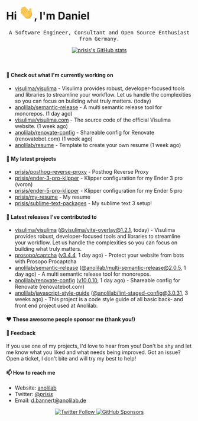<h1>Hi <img src="https://github.com/prisis/prisis/blob/main/images/hi.gif?raw=true" width="40px" />, I'm Daniel</h1>
<p align="center">
    <samp>A Software Engineer, Consultant and Open Source Enthusiast from Germany.</samp>
</p>

<p align="center">
    <a href="https://github.com/prisis">
        <img alt="prisis's GitHub stats" src="https://github-readme-stats.vercel.app/api?username=prisis&count_private=true&show_icons=true&hide_title=true&include_all_commits=true">
    </a>
</p>

<br/>

#### 👷 Check out what I'm currently working on

- [visulima/visulima](https://github.com/visulima/visulima) - Visulima provides robust, developer-focused tools and libraries to streamline your workflow. Let us handle the complexities so you can focus on building what truly matters. (today)
- [anolilab/semantic-release](https://github.com/anolilab/semantic-release) - A multi semantic release tool for monorepos. (1 day ago)
- [visulima/visulima.com](https://github.com/visulima/visulima.com) - The source code of the official Visulima website. (1 week ago)
- [anolilab/renovate-config](https://github.com/anolilab/renovate-config) - Shareable config for Renovate (renovatebot.com) (1 week ago)
- [anolilab/resume](https://github.com/anolilab/resume) - Template to create your own resume (1 week ago)

#### 🌱 My latest projects

- [prisis/posthog-reverse-proxy](https://github.com/prisis/posthog-reverse-proxy) - Posthog Reverse Proxy
- [prisis/ender-3-pro-klipper](https://github.com/prisis/ender-3-pro-klipper) - Klipper configuration for my Ender 3 pro (voron)
- [prisis/ender-5-pro-klipper](https://github.com/prisis/ender-5-pro-klipper) - Klipper configuration for my Ender 5 pro
- [prisis/my-resume](https://github.com/prisis/my-resume) - My resume
- [prisis/sublime-text-packages](https://github.com/prisis/sublime-text-packages) - My sublime text 3 setup!

#### 🔭 Latest releases I've contributed to

- [visulima/visulima](https://github.com/visulima/visulima) ([@visulima/vite-overlay@1.2.1](https://github.com/visulima/visulima/releases/tag/%40visulima/vite-overlay%401.2.1), today) - Visulima provides robust, developer-focused tools and libraries to streamline your workflow. Let us handle the complexities so you can focus on building what truly matters.
- [prosopo/captcha](https://github.com/prosopo/captcha) ([v3.4.4](https://github.com/prosopo/captcha/releases/tag/v3.4.4), 1 day ago) - Protect your website from bots with Prosopo Procaptcha
- [anolilab/semantic-release](https://github.com/anolilab/semantic-release) ([@anolilab/multi-semantic-release@2.0.5](https://github.com/anolilab/semantic-release/releases/tag/%40anolilab/multi-semantic-release%402.0.5), 1 day ago) - A multi semantic release tool for monorepos.
- [anolilab/renovate-config](https://github.com/anolilab/renovate-config) ([v10.0.10](https://github.com/anolilab/renovate-config/releases/tag/v10.0.10), 1 day ago) - Shareable config for Renovate (renovatebot.com)
- [anolilab/javascript-style-guide](https://github.com/anolilab/javascript-style-guide) ([@anolilab/lint-staged-config@3.0.31](https://github.com/anolilab/javascript-style-guide/releases/tag/%40anolilab/lint-staged-config%403.0.31), 3 weeks ago) - This project is a code style guide of all basic back- and front end project used at Anolilab.

#### ❤️ These awesome people sponsor me (thank you!)


#### 💬 Feedback

If you use one of my projects, I'd love to hear from you! Don't be shy and let me know what you liked
and what needs being improved. Got an issue? Open a ticket, I don't bite and will try my best to help!

#### 📫 How to reach me

- Website: [anolilab](https://anolilab.com)
- Twitter: [@_prisis_](https://twitter.com/_prisis_)
- Email: [d.bannert@anolilab.de](mailto://d.bannert@anolilab.de)

<p align="center">
    <a href="https://twitter.com/_prisis_">
        <img alt="Twitter Follow" src="https://img.shields.io/twitter/follow/_prisis_?style=for-the-badge">
    </a>
    <a href="https://github.com/sponsors/prisis">
        <img alt="GitHub Sponsors" src="https://img.shields.io/static/v1?label=Sponsor&message=%E2%9D%A4&logo=GitHub&style=for-the-badge">
    </a>
</p>
